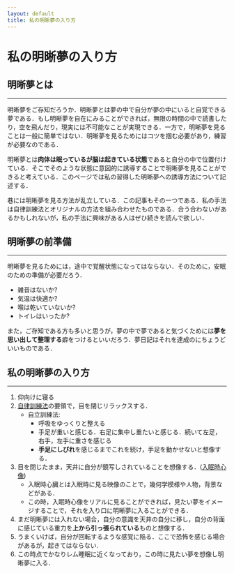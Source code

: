 ```yaml
---
layout: default
title: 私の明晰夢の入り方
---
```


# 私の明晰夢の入り方

## 明晰夢とは
---
明晰夢をご存知だろうか．明晰夢とは夢の中で自分が夢の中にいると自覚できる夢である．もし明晰夢を自在にみることができれば，無限の時間の中で読書したり，空を飛んだり，現実には不可能なことが実現できる．一方で，明晰夢を見ることは一般に簡単ではない．明晰夢を見るためにはコツを掴む必要があり，練習が必要なのである．


明晰夢とは**肉体は眠っているが脳は起きている状態**であると自分の中で位置付けている．そこでそのような状態に意図的に誘導することで明晰夢を見ることができると考えている．このページでは私の習得した明晰夢への誘導方法について記述する．


巷には明晰夢を見る方法が乱立している．この記事もその一つである．私の手法は自律訓練法とオリジナルの方法を組み合わせたものである．合う合わないがあるかもしれないが，私の手法に興味がある人はぜひ続きを読んで欲しい．

## 明晰夢の前準備
---
明晰夢を見るためには，途中で覚醒状態になってはならない．そのために，安眠のための準備が必要だろう．

- 雑音はないか?
- 気温は快適か?
- 喉は乾いていないか?
- トイレはいったか?

また，ご存知である方も多いと思うが，夢の中で夢であると気づくためには**夢を思い出して整理する**癖をつけるといいだろう．夢日記はそれを達成のにちょうどいいものである．

## 私の明晰夢の入り方
---
1. 仰向けに寝る
2. [自律訓練法](https://ja.wikipedia.org/wiki/%E8%87%AA%E5%BE%8B%E8%A8%93%E7%B7%B4%E6%B3%95)の要領で，目を閉じリラックスする．
    - 自立訓練法:
        - 呼吸をゆっくりと整える
        - 手足が重いと感じる．右足に集中し重たいと感じる．続いて左足，右手，左手に重さを感じる
        - **手足にしびれ**を感じるまでこれを続け，手足を動かせないと想像する．
3. 目を閉じたまま，天井に自分が鏡写しされていることを想像する．([入眠時心像](/2019/01/29/hypnagogic_imagery.html))
    - 入眠時心臓とは入眠時に見る映像のことで，幾何学模様や人物，背景などがある．
    - この時，入眠時心像をリアルに見ることができれば，見たい夢をイメージすることで，それを入り口に明晰夢に入ることができる．
4. まだ明晰夢には入れない場合，自分の意識を天井の自分に移し，自分の背面に感じている重力を**上から引っ張られている**ものと想像する．
5. うまくいけば，自分が回転するような感覚に陥る．ここで恐怖を感じる場合があるが，起きてはならない.
6. この時点でかなりレム睡眠に近くなっており，この時に見たい夢を想像し明晰夢に入る．





